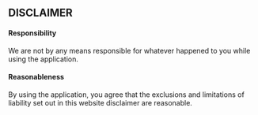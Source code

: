 ## DISCLAIMER

#### Responsibility

We are not by any means responsible for whatever happened to you while using the application.

#### Reasonableness

By using the application, you agree that the exclusions and limitations of liability set out in this website disclaimer are reasonable.